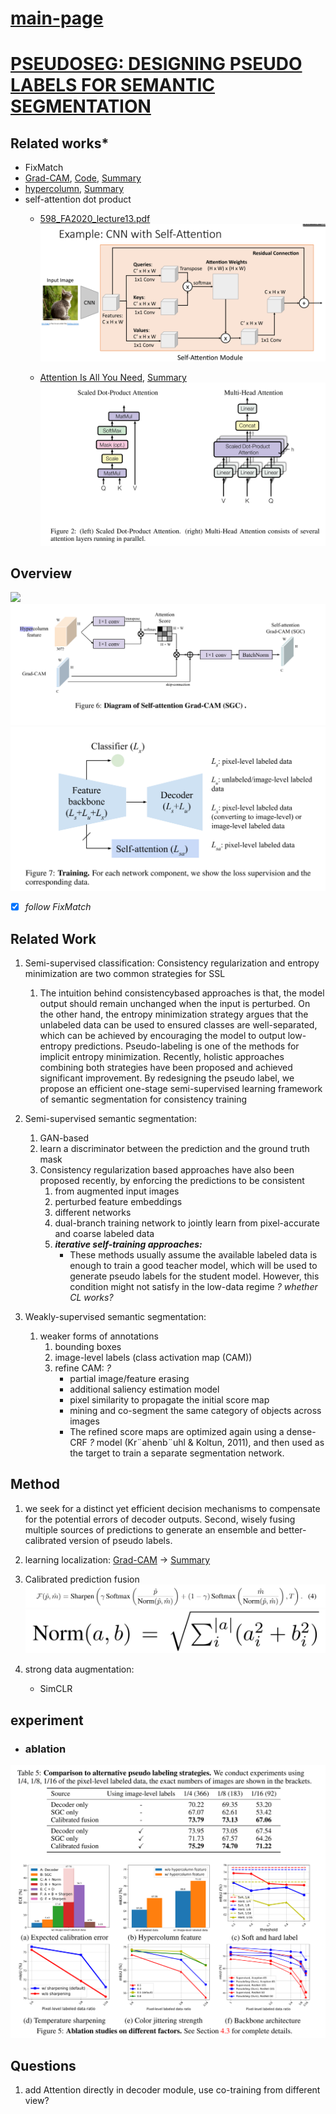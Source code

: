 # [main-page](../README.md)

# [PSEUDOSEG: DESIGNING PSEUDO LABELS FOR SEMANTIC SEGMENTATION](../papers/PSEUDOSEG.pdf)

## Related works*
* FixMatch
* [Grad-CAM](../papers/Grad-CAM.pdf), [Code](https://github.com/ramprs/grad-cam/), [Summary](4.md)
* [hypercolumn](../papers/Hariharan.pdf), [Summary](../paper-summary/Hariharan-s.md)
* self-attention dot product
  * [598_FA2020_lecture13.pdf](../papers/598_FA2020_lecture13.pdf)
    ![](images/2021-05-10_112540.png)
      
  * [Attention Is All You Need](../papers/Attention.pdf), [Summary](Attention-s.md)
    ![](images/2021-05-10_102239.png)


## Overview

![](https://i.loli.net/2021/05/09/S5gnqlyHeGZhjL6.png)
![](images/2021-05-10_081302.png)
![](images/2021-05-10_135636.png)



* [x] _follow FixMatch_


   
## Related Work
1. Semi-supervised classification: 
   Consistency regularization and entropy minimization are two common strategies for SSL
   1. The intuition behind consistencybased approaches
     is that, the model output should remain unchanged when the input is perturbed. 
     On the other hand, the entropy minimization strategy argues that the unlabeled data can be used to ensured classes are well-separated, 
     which can be achieved by encouraging the model to output low-entropy predictions. 
     Pseudo-labeling is one of the methods for implicit entropy minimization. 
     Recently, holistic approaches combining both strategies have been proposed and achieved significant improvement. 
     By redesigning the pseudo label, we propose an efficient one-stage semi-supervised learning framework
of semantic segmentation for consistency training
     
2. Semi-supervised semantic segmentation:
    1. GAN-based
    2. learn a discriminator between the prediction and the ground truth mask
    3. Consistency regularization based approaches have also been proposed recently, by enforcing the predictions to be consistent
        1. from augmented input images
        2. perturbed feature embeddings
        3. different networks
        4. dual-branch training network to jointly learn from pixel-accurate and coarse labeled data 
        5. _**iterative self-training approaches:**_ 
            * These methods usually assume the available labeled data is enough to train a good teacher model, which will be used to generate pseudo labels for the student model. However, this condition might not satisfy in the low-data
regime _? whether CL works?_
              
3. Weakly-supervised semantic segmentation:
    1. weaker forms of annotations
        1. bounding boxes
        2. image-level labels (class activation map (CAM)) 
        3. refine CAM:  _?_
            * partial image/feature erasing
            * additional saliency estimation model 
            * pixel similarity to propagate the initial score map  
            * mining and co-segment the same category of objects across images
            * The refined score maps are optimized again using a dense-CRF _?_ model (Kr¨ahenb¨uhl & Koltun, 2011), and then
used as the target to train a separate segmentation network.
              
## Method
1. we seek for a distinct yet efficient decision mechanisms to compensate for the potential errors of decoder outputs. Second, wisely fusing multiple sources of predictions to generate an ensemble and
better-calibrated version of pseudo labels.
   
2. learning localization: [Grad-CAM](../papers/Grad-CAM.pdf) -> [Summary](4.md)

3. Calibrated prediction fusion
![](images/2021-05-10_132918.png)
![](images/2021-05-10_132928.png)

4. strong data augmentation:
    * SimCLR

## experiment

* ### ablation
![](images/2021-05-10_140718.png)


## Questions
1. add Attention directly in decoder module, use co-training from different view?

              

            
    
        

    
   
      


